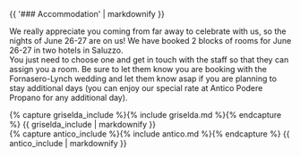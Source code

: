 <div class="heading">
<div class="text_line left"></div>
{{ '### Accommodation' | markdownify }}
<div class="text_line right"></div>
</div>

  We really appreciate you coming from far away to celebrate with us, so the nights of June 26-27 are on us! We have booked 2 blocks of rooms for June 26-27 in two hotels in Saluzzo.  
You just need to choose one and get in touch with the staff so that they can assign you a room. Be sure to let them know you are booking with the Fornasero-Lynch wedding and let them know asap if you are planning to stay additional days (you can enjoy our special rate at Antico Podere Propano for any additional day). 

<div class="half info">
{% capture griselda_include %}{% include griselda.md %}{% endcapture %}
{{ griselda_include | markdownify }}
</div><div class="half info">
{% capture antico_include %}{% include antico.md %}{% endcapture %}
{{ antico_include | markdownify }}
</div>

